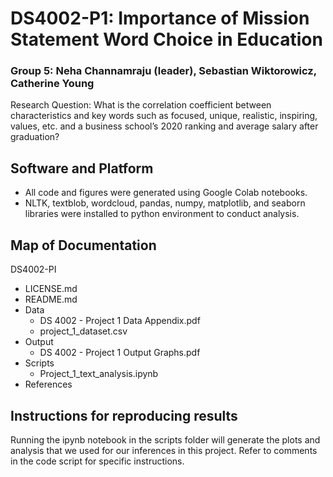 # DS4002-P1: Importance of Mission Statement Word Choice in Education
### Group 5: Neha Channamraju (leader), Sebastian Wiktorowicz, Catherine Young
Research Question: What is the correlation coefficient between characteristics and key words such as focused, unique, realistic, inspiring, values, etc. and a business school’s 2020 ranking and average salary after graduation?

## Software and Platform
- All code and figures were generated using Google Colab notebooks.
- NLTK, textblob, wordcloud, pandas, numpy, matplotlib, and seaborn libraries were installed to python environment to conduct analysis.

## Map of Documentation
DS4002-PI
- LICENSE.md
- README.md
- Data
  - DS 4002 - Project 1 Data Appendix.pdf
  - project_1_dataset.csv
- Output
    - DS 4002 - Project 1 Output Graphs.pdf
- Scripts
    - Project_1_text_analysis.ipynb
- References

## Instructions for reproducing results
Running the ipynb notebook in the scripts folder will generate the plots and analysis that we used for our inferences in this project. Refer to comments in the code script for specific instructions.
